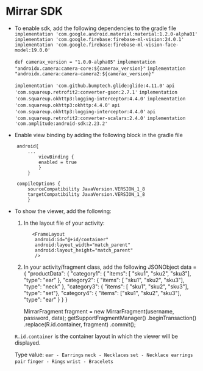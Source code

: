 # Mirrar SDK

* To enable sdk, add the following dependencies to the gradle file
    `implementation 'com.google.android.material:material:1.2.0-alpha01'`
    `implementation 'com.google.firebase:firebase-ml-vision:24.0.1'`
    `implementation 'com.google.firebase:firebase-ml-vision-face-model:19.0.0'`

    `def camerax_version = "1.0.0-alpha05"`
    `implementation "androidx.camera:camera-core:${camerax_version}"`
    `implementation "androidx.camera:camera-camera2:${camerax_version}"`

    `implementation 'com.github.bumptech.glide:glide:4.11.0'`
    `api 'com.squareup.retrofit2:converter-gson:2.7.1'`
    `implementation 'com.squareup.okhttp3:logging-interceptor:4.4.0'`
    `implementation 'com.squareup.okhttp3:okhttp:4.4.0'`
    `api 'com.squareup.okhttp3:logging-interceptor:4.4.0'`
    `api 'com.squareup.retrofit2:converter-scalars:2.4.0'`
    `implementation 'com.amplitude:android-sdk:2.23.2'`


* Enable view binding by adding the following block in the gradle file
```
    android{
        ...
            viewBinding {
            enabled = true
            }
        }
	
	compileOptions {
        sourceCompatibility JavaVersion.VERSION_1_8
        targetCompatibility JavaVersion.VERSION_1_8
        }
```

* To show the viewer, add the following:
    1. In the layout file of your activity:
         ```
            <FrameLayout
             android:id="@+id/container"
             android:layout_width="match_parent"
             android:layout_height="match_parent"
             />
         ```

    2. In your activity/fragment class, add the following 
         JSONObject data = {
  			"productData": {
  				  "category1": {
  				    "items": [  "sku1", "sku2", "sku3"],
				    "type": "ear"
				    }, 
				  "category2": {
				    "items": [ "sku1", "sku2", "sku3"],
				    "type": "neck"
				    },
				  "category3": {
				    "items": [ "sku1", "sku2", "sku3"],
				    "type": "set"},
				  "category4": {
				    "items": ["sku1", "sku2", "sku3"],
				    "type": "ear"
				   }
				  }
				 }
	
         MirrarFragment fragment = new MirrarFragment(username, password, data);
         getSupportFragmentManager()
                            .beginTransaction()
                            .replace(R.id.container, fragment)
                            .commit();
		   
	`R.id.container` is the container layout in which the viewer will be displayed.
	
	Type value: 
	  `ear - Earrings`
	  `neck - Necklaces`
	  `set - Necklace earrings pair`
	  `finger - Rings`
	  `wrist - Bracelets`       
		   
		
